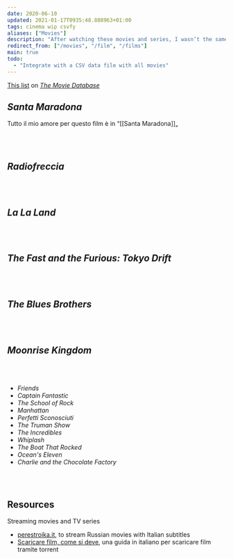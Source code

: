 ```yaml
---
date: 2020-06-10
updated: 2021-01-17T0935:48.888963+01:00
tags: cinema wip csvfy
aliases: ["Movies"]
description: "After watching these movies and series, I wasn’t the same anymore."
redirect_from: ["/movies", "/film", "/films"]
main: true
todo:
  - "Integrate with a CSV data file with all movies"
---
```

[This list](https://www.themoviedb.org/list/7072508 "“The Best„ on The Movie Database") on [*The Movie Database*](https://themoviedb.org "The Movie Database")

## <cite>Santa Maradona</cite>

Tutto il mio amore per questo film è in “[[Santa Maradona]]„

<br>
<br>

## *Radiofreccia*

<br>
<br>

## *La La Land*

<br>
<br>

## *The Fast and the Furious: Tokyo Drift*

<br>
<br>

## *The Blues Brothers*

<br>
<br>

## *Moonrise Kingdom*

<br>
<br>

- *Friends*
- *Captain Fantastic*
- *The School of Rock*
- *Manhattan*
- *Perfetti Sconosciuti*
- *The Truman Show*
- *The Incredibles*
- *Whiplash*
- *The Boat That Rocked*
- *Ocean's Eleven*
- *Charlie and the Chocolate Factory*

<br>
<br>

## Resources

Streaming movies and TV series

- [perestroika.it](https://perestroika.it "Perestroika"), to stream Russian movies with Italian subtitles
- [Scaricare film, come si deve](/scaricare-film "Scaricare film, come si deve"), una guida in italiano per scaricare film tramite torrent